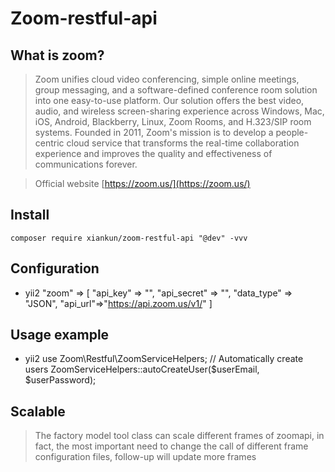 # Zoom-restful-api

## What is zoom?

> Zoom unifies cloud video conferencing, simple online meetings, group messaging, and a software-defined conference room solution into one easy-to-use platform. Our solution offers the best video, audio, and wireless screen-sharing experience across Windows, Mac, iOS, Android, Blackberry, Linux, Zoom Rooms, and H.323/SIP room systems. Founded in 2011, Zoom's mission is to develop a people-centric cloud service that transforms the real-time collaboration experience and improves the quality and effectiveness of communications forever. 

> Official website [https://zoom.us/](https://zoom.us/)

## Install
`composer require xiankun/zoom-restful-api "@dev" -vvv`

## Configuration
- yii2
		"zoom" => [
		        "api_key" => "",
		        "api_secret" => "",
		        "data_type" => "JSON",
		        "api_url"=>"https://api.zoom.us/v1/"
		]

## Usage example
- yii2
		use Zoom\Restful\ZoomServiceHelpers;
		// Automatically create users
		ZoomServiceHelpers::autoCreateUser($userEmail, $userPassword);

## Scalable

> The factory model tool class can scale different frames of zoomapi, in fact, the most important need to change the call of different frame configuration files, follow-up will update more frames